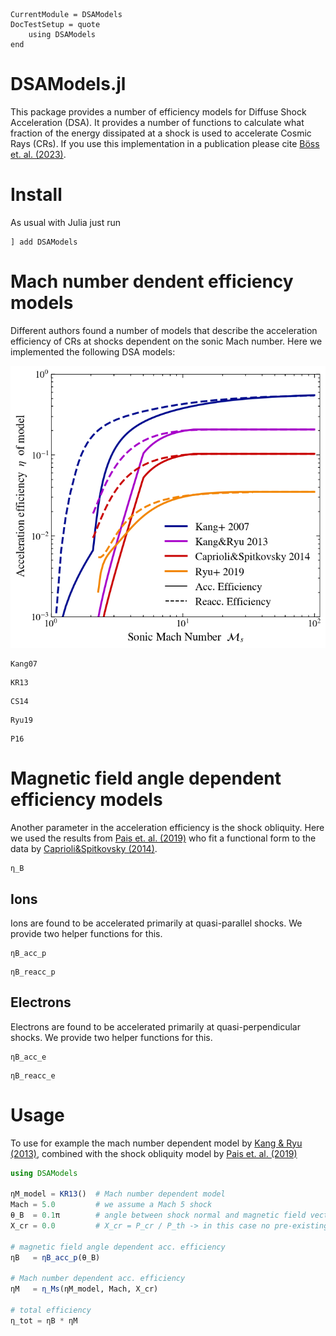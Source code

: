 ```@meta
CurrentModule = DSAModels
DocTestSetup = quote
    using DSAModels
end
```

# DSAModels.jl

This package provides a number of efficiency models for Diffuse Shock Acceleration (DSA). It provides a number of functions to calculate what fraction of the energy dissipated at a shock is used to accelerate Cosmic Rays (CRs).
If you use this implementation in a publication please cite [Böss et. al. (2023)](https://ui.adsabs.harvard.edu/abs/2022arXiv220705087B/abstract).

# Install

As usual with Julia just run

```
] add DSAModels
```

# Mach number dendent efficiency models

Different authors found a number of models that describe the acceleration efficiency of CRs at shocks dependent on the sonic Mach number. Here we implemented the following DSA models:

![Implemented DSA models](mach_efficiancy_models.png)

```@docs
Kang07
```

```@docs
KR13
```

```@docs
CS14
```

```@docs
Ryu19
```

```@docs
P16
```

# Magnetic field angle dependent efficiency models

Another parameter in the acceleration efficiency is the shock obliquity. Here we used the results from [Pais et. al. (2019)](http://arxiv.org/abs/1907.04300) who fit a functional form to the data by [Caprioli&Spitkovsky (2014)](https://ui.adsabs.harvard.edu/abs/2014ApJ...783...91C/abstract).

```@docs
η_B
```

## Ions

Ions are found to be accelerated primarily at quasi-parallel shocks. We provide two helper functions for this.

```@docs
ηB_acc_p
```

```@docs
ηB_reacc_p
```

## Electrons

Electrons are found to be accelerated primarily at quasi-perpendicular shocks. We provide two helper functions for this.

```@docs
ηB_acc_e
```

```@docs
ηB_reacc_e
```

# Usage

To use for example the mach number dependent model by [Kang & Ryu (2013)](https://arxiv.org/pdf/1212.3246.pdf), combined with the shock obliquity model by [Pais et. al. (2019)](http://arxiv.org/abs/1907.04300)

```julia
using DSAModels

ηM_model = KR13()  # Mach number dependent model
Mach = 5.0         # we assume a Mach 5 shock
θ_B  = 0.1π        # angle between shock normal and magnetic field vector
X_cr = 0.0         # X_cr = P_cr / P_th -> in this case no pre-existing CRs

# magnetic field angle dependent acc. efficiency
ηB   = ηB_acc_p(θ_B)  

# Mach number dependent acc. efficiency
ηM   = η_Ms(ηM_model, Mach, X_cr)

# total efficiency
η_tot = ηB * ηM
```

